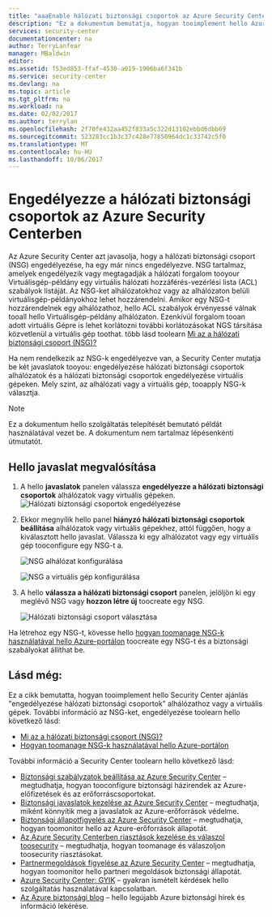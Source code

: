 ```yaml
---
title: "aaaEnable hálózati biztonsági csoportok az Azure Security Centerben |} Microsoft Docs"
description: "Ez a dokumentum bemutatja, hogyan tooimplement hello Azure Security Center javaslat ** engedélyezése hálózati biztonsági csoportok **."
services: security-center
documentationcenter: na
author: TerryLanfear
manager: MBaldwin
editor: 
ms.assetid: f53ed853-ffaf-4530-a019-1906ba6f341b
ms.service: security-center
ms.devlang: na
ms.topic: article
ms.tgt_pltfrm: na
ms.workload: na
ms.date: 02/02/2017
ms.author: terrylan
ms.openlocfilehash: 2f70fe432aa452f833a5c322d13102ebbd6dbb69
ms.sourcegitcommit: 523283cc1b3c37c428e77850964dc1c33742c5f0
ms.translationtype: MT
ms.contentlocale: hu-HU
ms.lasthandoff: 10/06/2017
---
```

# <a name="enable-network-security-groups-in-azure-security-center"></a>Engedélyezze a hálózati biztonsági csoportok az Azure Security Centerben
Az Azure Security Center azt javasolja, hogy a hálózati biztonsági csoport (NSG) engedélyezése, ha egy már nincs engedélyezve. NSG tartalmaz, amelyek engedélyezik vagy megtagadják a hálózati forgalom tooyour Virtuálisgép-példány egy virtuális hálózati hozzáférés-vezérlési lista (ACL) szabályok listáját. Az NSG-ket alhálózatokhoz vagy az alhálózaton belüli virtuálisgép-példányokhoz lehet hozzárendelni. Amikor egy NSG-t hozzárendelnek egy alhálózathoz, hello ACL szabályok érvényessé válnak tooall hello Virtuálisgép-példány alhálózaton. Ezenkívül forgalom tooan adott virtuális Gépre is lehet korlátozni további korlátozásokat NGS társítása közvetlenül a virtuális gép toothat. több lásd toolearn [Mi az a hálózati biztonsági csoport (NSG)?](../virtual-network/virtual-networks-nsg.md)

Ha nem rendelkezik az NSG-k engedélyezve van, a Security Center mutatja be két javaslatok tooyou: engedélyezése hálózati biztonsági csoportok alhálózatok és a hálózati biztonsági csoportok engedélyezése virtuális gépeken. Mely szint, az alhálózati vagy a virtuális gép, tooapply NSG-k választja.

> [!NOTE]
> Ez a dokumentum hello szolgáltatás telepítését bemutató példát használatával vezet be.  A dokumentum nem tartalmaz lépésenkénti útmutatót.
>
>

## <a name="implement-hello-recommendation"></a>Hello javaslat megvalósítása
1. A hello **javaslatok** panelen válassza **engedélyezze a hálózati biztonsági csoportok** alhálózatok vagy virtuális gépeken.
   ![Hálózati biztonsági csoportok engedélyezése][1]
2. Ekkor megnyílik hello panel **hiányzó hálózati biztonsági csoportok beállítása** alhálózatok vagy virtuális gépekhez, attól függően, hogy a kiválasztott hello javaslat. Válassza ki egy alhálózatot vagy egy virtuális gép tooconfigure egy NSG-t a.

   ![NSG alhálózat konfigurálása][2]

   ![NSG a virtuális gép konfigurálása][3]
3. A hello **válassza a hálózati biztonsági csoport** panelen, jelöljön ki egy meglévő NSG vagy **hozzon létre új** toocreate egy NSG.

   ![Hálózati biztonsági csoport választása][4]

Ha létrehoz egy NSG-t, kövesse hello [hogyan toomanage NSG-k használatával hello Azure-portálon](../virtual-network/virtual-networks-create-nsg-arm-pportal.md) toocreate egy NSG-t és a biztonsági szabályokat állíthat be.

## <a name="see-also"></a>Lásd még:
Ez a cikk bemutatta, hogyan tooimplement hello Security Center ajánlás "engedélyezése hálózati biztonsági csoportok" alhálózathoz vagy a virtuális gépek. További információ az NSG-ket, engedélyezése toolearn hello következő lásd:

* [Mi az a hálózati biztonsági csoport (NSG)?](../virtual-network/virtual-networks-nsg.md)
* [Hogyan toomanage NSG-k használatával hello Azure-portálon](../virtual-network/virtual-networks-create-nsg-arm-pportal.md)

További információ a Security Center toolearn hello következő lásd:

* [Biztonsági szabályzatok beállítása az Azure Security Center](security-center-policies.md) – megtudhatja, hogyan tooconfigure biztonsági házirendek az Azure-előfizetések és az erőforráscsoportokat.
* [Biztonsági javaslatok kezelése az Azure Security Center](security-center-recommendations.md) – megtudhatja, miként könnyítik meg a javaslatok az Azure-erőforrások védelme.
* [Biztonsági állapotfigyelés az Azure Security Center](security-center-monitoring.md) – megtudhatja, hogyan toomonitor hello az Azure-erőforrások állapotát.
* [Az Azure Security Centerben riasztások kezelése és válaszol toosecurity](security-center-managing-and-responding-alerts.md) – megtudhatja, hogyan toomanage és válaszoljon toosecurity riasztásokat.
* [Partnermegoldások figyelése az Azure Security Center](security-center-partner-solutions.md) – megtudhatja, hogyan toomonitor hello partneri megoldások biztonsági állapotát.
* [Azure Security Center: GYIK](security-center-faq.md) – gyakran ismételt kérdések hello szolgáltatás használatával kapcsolatban.
* [Az Azure biztonsági blog](http://blogs.msdn.com/b/azuresecurity/) – hello legújabb Azure biztonsági hírek és információ lekérése.

<!--Image references-->
[1]: ./media/security-center-enable-nsg/enable-nsg.png
[2]:./media/security-center-enable-nsg/configure-nsg-for-subnet.png
[3]: ./media/security-center-enable-nsg/configure-nsg-for-vm.png
[4]: ./media/security-center-enable-nsg/choose-nsg.png
